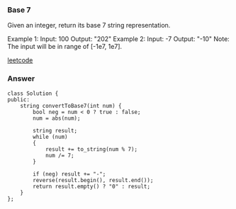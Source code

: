 ### Base 7
Given an integer, return its base 7 string representation.

Example 1:
Input: 100
Output: "202"
Example 2:
Input: -7
Output: "-10"
Note: The input will be in range of [-1e7, 1e7].

[leetcode](https://leetcode.com/problems/base-7/description/)

### Answer
	class Solution {
	public:
	    string convertToBase7(int num) {
	        bool neg = num < 0 ? true : false;
	        num = abs(num);
	        
	        string result;
	        while (num)
	        {
	            result += to_string(num % 7);
	            num /= 7;
	        }
	        
	        if (neg) result += "-";
	        reverse(result.begin(), result.end());
	        return result.empty() ? "0" : result;
	    }
	};